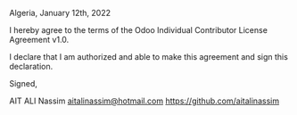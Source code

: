 Algeria, January 12th, 2022

I hereby agree to the terms of the Odoo Individual Contributor License Agreement v1.0.

I declare that I am authorized and able to make this agreement and sign this declaration.

Signed,

AIT ALI Nassim aitalinassim@hotmail.com https://github.com/aitalinassim
